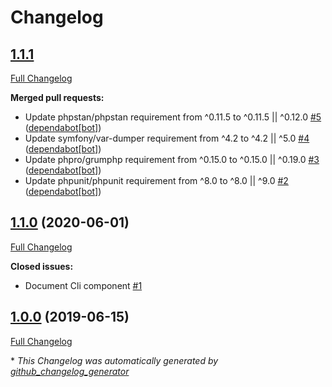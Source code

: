 # Changelog

## [1.1.1](https://github.com/antidot-framework/antidot-cli/tree/HEAD)

[Full Changelog](https://github.com/antidot-framework/antidot-cli/compare/1.1.0...HEAD)

**Merged pull requests:**

- Update phpstan/phpstan requirement from ^0.11.5 to ^0.11.5 || ^0.12.0 [\#5](https://github.com/antidot-framework/antidot-cli/pull/5) ([dependabot[bot]](https://github.com/apps/dependabot))
- Update symfony/var-dumper requirement from ^4.2 to ^4.2 || ^5.0 [\#4](https://github.com/antidot-framework/antidot-cli/pull/4) ([dependabot[bot]](https://github.com/apps/dependabot))
- Update phpro/grumphp requirement from ^0.15.0 to ^0.15.0 || ^0.19.0 [\#3](https://github.com/antidot-framework/antidot-cli/pull/3) ([dependabot[bot]](https://github.com/apps/dependabot))
- Update phpunit/phpunit requirement from ^8.0 to ^8.0 || ^9.0 [\#2](https://github.com/antidot-framework/antidot-cli/pull/2) ([dependabot[bot]](https://github.com/apps/dependabot))

## [1.1.0](https://github.com/antidot-framework/antidot-cli/tree/1.1.0) (2020-06-01)

[Full Changelog](https://github.com/antidot-framework/antidot-cli/compare/1.0.0...1.1.0)

**Closed issues:**

- Document Cli component [\#1](https://github.com/antidot-framework/antidot-cli/issues/1)

## [1.0.0](https://github.com/antidot-framework/antidot-cli/tree/1.0.0) (2019-06-15)

[Full Changelog](https://github.com/antidot-framework/antidot-cli/compare/b526d40d90f049a242495960bd5ac174bdbfe5af...1.0.0)



\* *This Changelog was automatically generated by [github_changelog_generator](https://github.com/github-changelog-generator/github-changelog-generator)*
